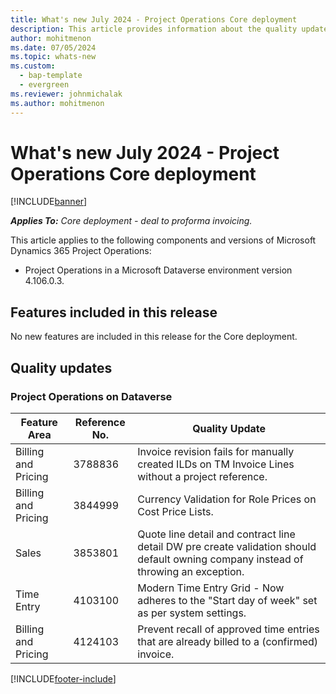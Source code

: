 ```yaml
---
title: What's new July 2024 - Project Operations Core deployment
description: This article provides information about the quality updates that are available in the July 2024 release of Microsoft Dynamics 365 Project Operations Core deployment.
author: mohitmenon
ms.date: 07/05/2024
ms.topic: whats-new
ms.custom: 
  - bap-template
  - evergreen
ms.reviewer: johnmichalak
ms.author: mohitmenon
---
```


# What's new July 2024 - Project Operations Core deployment

[!INCLUDE[banner](../../includes/banner.md)]

_**Applies To:** Core deployment - deal to proforma invoicing._

This article applies to the following components and versions of Microsoft Dynamics 365 Project Operations:

- Project Operations in a Microsoft Dataverse environment version 4.106.0.3.

## Features included in this release
No new features are included in this release for the Core deployment.

## Quality updates

### Project Operations on Dataverse

| **Feature Area** | **Reference No.** | **Quality Update** |
| --- | --- | --- |
|Billing and Pricing | 3788836 | Invoice revision fails for manually created ILDs on TM Invoice Lines without a project reference.|
|Billing and Pricing | 3844999 | Currency Validation for Role Prices on Cost Price Lists.|
|Sales|	3853801| Quote line detail and contract line detail DW pre create validation should default owning company instead of throwing an exception.|
|Time Entry| 4103100 | Modern Time Entry Grid - Now adheres to the "Start day of week" set as per system settings.|
|Billing and Pricing| 4124103 | Prevent recall of approved time entries that are already billed to a (confirmed) invoice.|

[!INCLUDE[footer-include](../../includes/footer-banner.md)]
